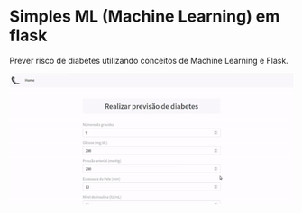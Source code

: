 # Simples ML (Machine Learning) em flask

Prever risco de diabetes utilizando conceitos de Machine Learning e Flask.

<p align="center" style="display: flex; align-items: flex-start; justify-content: center;">
  <img alt="predictionProjets" title="#predictionProjets" src="../assets/1.gif" width="800px">
</p>